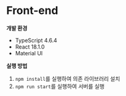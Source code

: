 # **Front-end**

**개발 환경**
- TypeScript 4.6.4
- React 18.1.0
- Material UI 

**실행 방법**
1. `npm install`를 실행하여 의존 라이브러리 설치
2. `npm run start`를 실행하여 서버를 실행 

